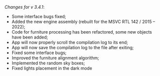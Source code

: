 _Changes for v 3.4.1_:
- Some interface bugs fixed;
- Added the new engine assembly (rebuilt for the MSVC RTL 142 / 2015 – 2022);
- Code for furniture processing has been refactored, some new objects have been added;
- App will now properly scroll the compilation log to its end;
- App will now save the compilation log to the file after exiting;
- Fixed some interface bugs;
- Improved the furniture alignment algorithm;
- Implemented the random sky boxes;
- Fixed lights placement in the dark mode
